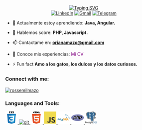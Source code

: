 <div>
    <div align=center>
       <a href="https://git.io/typing-svg"><img src="https://readme-typing-svg.herokuapp.com?font=Secular+One&pause=1000&color=961DF7&center=true&width=490&lines=T%C3%A9cnico+Superior+Universitario+en+Inform%C3%A1tica+%F0%9F%8E%93;Developer+%F0%9F%91%A9%E2%80%8D%F0%9F%92%BB" alt="Typing SVG" /></a>
    </div>
    <div align=center>
        <a href="https://www.linkedin.com/in/rossemilmazo/" target="_blank"><img src="https://img.shields.io/badge/LinkedIn-0077B5?style=for-the-badge&logo=linkedin&logoColor=white" alt="LinkedIn" /></a>
        <a href="mailto:orianamazo@gmail.com" target="_blank"><img src="https://img.shields.io/badge/Gmail-D14836?style=for-the-badge&logo=gmail&logoColor=white" alt="Gmail" /></a>
        <a href="https://t.me/Oridango"><img src="https://img.shields.io/badge/Telegram-2CA5E0?style=for-the-badge&logo=telegram&logoColor=white](https://img.shields.io/badge/Telegram-2CA5E0?style=for-the-badge&logo=telegram&logoColor=white)" alt="Telegram" /></a>
    </div>
       
- 🌱 Actualmente estoy aprendiendo: **Java, Angular.**

- 💬 Hablemos sobre: **PHP, Javascript.**

- 📫 Contactame en: **orianamazo@gmail.com**

- 📄 Conoce mis experiencias:
    <a href="https://drive.google.com/file/d/1upRv3mC0bAZP_g2WzftZNcz9DNL0VZ1O/view?usp=drive_link" target="_blank" style="text-decoration: none; color: purple; ">Mi CV</a>

- ⚡ Fun fact **Amo a los gatos, los dulces y los datos curiosos.**
    </div>
   
<h3 align="left">Connect with me:</h3>
<p align="left">
<a href="https://linkedin.com/in/rossemilmazo" target="blank"><img align="center" src="https://raw.githubusercontent.com/rahuldkjain/github-profile-readme-generator/master/src/images/icons/Social/linked-in-alt.svg" alt="rossemilmazo" height="30" width="40" /></a>
</p>

<h3 align="left">Languages and Tools:</h3>
<p align="left"> <a href="https://www.w3schools.com/css/" target="_blank" rel="noreferrer"> <img src="https://raw.githubusercontent.com/devicons/devicon/master/icons/css3/css3-original-wordmark.svg" alt="css3" width="40" height="40"/> </a> <a href="https://git-scm.com/" target="_blank" rel="noreferrer"> <img src="https://www.vectorlogo.zone/logos/git-scm/git-scm-icon.svg" alt="git" width="40" height="40"/> </a> <a href="https://www.w3.org/html/" target="_blank" rel="noreferrer"> <img src="https://raw.githubusercontent.com/devicons/devicon/master/icons/html5/html5-original-wordmark.svg" alt="html5" width="40" height="40"/> </a> <a href="https://developer.mozilla.org/en-US/docs/Web/JavaScript" target="_blank" rel="noreferrer"> <img src="https://raw.githubusercontent.com/devicons/devicon/master/icons/javascript/javascript-original.svg" alt="javascript" width="40" height="40"/> </a> <a href="https://www.mysql.com/" target="_blank" rel="noreferrer"> <img src="https://raw.githubusercontent.com/devicons/devicon/master/icons/mysql/mysql-original-wordmark.svg" alt="mysql" width="40" height="40"/> </a> <a href="https://www.php.net" target="_blank" rel="noreferrer"> <img src="https://raw.githubusercontent.com/devicons/devicon/master/icons/php/php-original.svg" alt="php" width="40" height="40"/> </a> <a href="https://www.postgresql.org" target="_blank" rel="noreferrer"> <img src="https://raw.githubusercontent.com/devicons/devicon/master/icons/postgresql/postgresql-original-wordmark.svg" alt="postgresql" width="40" height="40"/> </a> </p>

